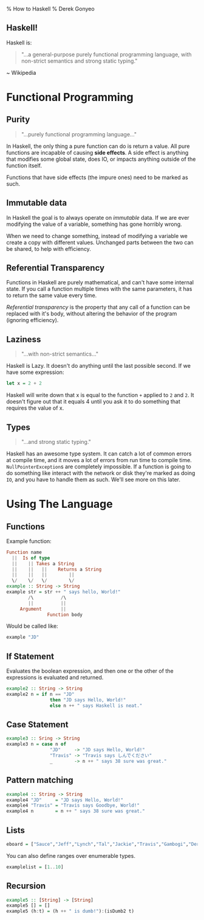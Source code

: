 % How to Haskell
% Derek Gonyeo

## Haskell!

Haskell is:

> "...a general-purpose purely functional programming language, with non-strict
> semantics and strong static typing."

~ Wikipedia

# Functional Programming

## Purity

> "...purely functional programming language..."

In Haskell, the only thing a pure function can do is return a value. All pure
functions are incapable of causing __side effects__. A side effect is anything
that modifies some global state, does IO, or impacts anything outside of the
function itself.

Functions that have side effects (the impure ones) need to be marked as such.


## Immutable data

In Haskell the goal is to always operate on _immutable_ data. If we are ever
modifying the value of a variable, something has gone horribly wrong.

When we need to change something, instead of modifying a variable we create a
copy with different values. Unchanged parts between the two can be shared, to
help with efficiency.

## Referential Transparency

Functions in Haskell are purely mathematical, and can't have some internal
state. If you call a function multiple times with the same parameters, it has to
return the same value every time.

_Referential transparency_ is the property that any call of a function can be
replaced with it's body, without altering the behavior of the program (ignoring
efficiency).

## Laziness

> "...with non-strict semantics..."

Haskell is Lazy. It doesn't do anything until the last possible second. If we
have some expression:

```haskell
let x = 2 + 2
```

Haskell will write down that x is equal to the function `+` applied to `2` and
`2`. It doesn't figure out that it equals 4 until you ask it to do something
that requires the value of x.

## Types

> "...and strong static typing."

Haskell has an awesome type system. It can catch a lot of common errors at
compile time, and it moves a lot of errors from run time to compile time.
`NullPointerException`s are completely impossible. If a function is going to do
something like interact with the network or disk they're marked as doing `IO`,
and you have to handle them as such. We'll see more on this later.

# Using The Language

## Functions

Example function:

```haskell
Function name
  ||  Is of type
  ||    || Takes a String
  ||    ||   ||    Returns a String
  ||    ||   ||        ||  
  \/    \/   \/        \/  
example :: String -> String
example str = str ++ " says hello, World!"
        /\          /\  
        ||          ||  
     Argument       ||  
               Function body
```

Would be called like:

```haskell
example "JD"
```

## If Statement

Evaluates the boolean expression, and then one or the other of the expressions
is evaluated and returned.

```haskell
example2 :: String -> String
example2 n = if n == "JD"
                then "JD says Hello, World!"
                else n ++ " says Haskell is neat."
```

## Case Statement

```haskell
example3 :: Sring -> String
example3 n = case n of
                "JD"     -> "JD says Hello, World!"
                "Travis" -> "Travis says しんでください"
                _        -> n ++ " says 38 sure was great."
```

## Pattern matching

```haskell
example4 :: String -> String
example4 "JD"     = "JD says Hello, World!"
example4 "Travis" = "Travis says Goodbye, World!"
example4 n        = n ++ " says 38 sure was great."
```

## Lists

```haskell
eboard = ["Sauce","Jeff","Lynch","Tal","Jackie","Travis","Gambogi","Derek"]
```

You can also define ranges over enumerable types.

```haskell
examplelist = [1..10]
```

## Recursion

```haskell
example5 :: [String] -> [String]
example5 [] = []
example5 (h:t) = (h ++ " is dumb!"):(isDumb2 t)
```
